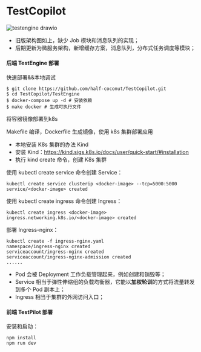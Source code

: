 # TestCopilot


![testengine drawio](https://github.com/user-attachments/assets/b12b1ac1-a31a-418b-8095-ef353373f883)



- 旧版架构图如上，缺少 Job 模块和消息队列的实现；
- 后期更新为微服务架构，新增缓存方案，消息队列，分布式任务调度等模块；

#### 后端 TestEngine 部署
快速部署&&本地调试
```shell
$ git clone https://github.com/half-coconut/TestCopilot.git
$ cd TestCopilot/TestEngine
$ docker-compose up -d # 安装依赖
$ make docker # 生成可执行文件
```
将容器镜像部署到k8s

Makefile 编译，Dockerfile 生成镜像，使用 k8s 集群部署应用

- 本地安装 K8s 集群的办法 Kind
- 安装 Kind：https://kind.sigs.k8s.io/docs/user/quick-start/#installation
- 执行 kind create 命令，创建 K8s 集群

使用 kubectl create service 命令创建 Service：

```shell
kubectl create service clusterip <docker-image> --tcp=5000:5000
service/<docker-image> created
```

使用 kubectl create ingress 命令创建 Ingress：

```shell
kubectl create ingress <docker-image> 
ingress.networking.k8s.io/<docker-image> created
```

部署 Ingress-nginx：

```shell
kubectl create -f ingress-nginx.yaml
namespace/ingress-nginx created
serviceaccount/ingress-nginx created
serviceaccount/ingress-nginx-admission created
......
```

- Pod 会被 Deployment 工作负载管理起来，例如创建和销毁等；
- Service 相当于弹性伸缩组的负载均衡器，它能以**加权轮训**的方式将流量转发到多个 Pod 副本上；
- Ingress 相当于集群的外网访问入口；


#### 前端 TestPilot 部署
安装和启动：
```shell
npm install
npm run dev
```
